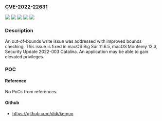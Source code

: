 ### [CVE-2022-22631](https://cve.mitre.org/cgi-bin/cvename.cgi?name=CVE-2022-22631)
![](https://img.shields.io/static/v1?label=Product&message=macOS&color=blue)
![](https://img.shields.io/static/v1?label=Version&message=%3C%2011.6%20&color=brighgreen)
![](https://img.shields.io/static/v1?label=Version&message=%3C%2012.3%20&color=brighgreen)
![](https://img.shields.io/static/v1?label=Version&message=%3C%202022%20&color=brighgreen)
![](https://img.shields.io/static/v1?label=Vulnerability&message=An%20application%20may%20be%20able%20to%20gain%20elevated%20privileges&color=brighgreen)

### Description

An out-of-bounds write issue was addressed with improved bounds checking. This issue is fixed in macOS Big Sur 11.6.5, macOS Monterey 12.3, Security Update 2022-003 Catalina. An application may be able to gain elevated privileges.

### POC

#### Reference
No PoCs from references.

#### Github
- https://github.com/didi/kemon

